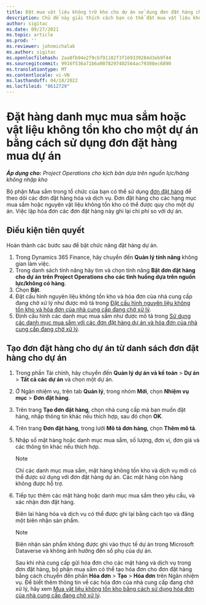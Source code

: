 ```yaml
---
title: Đặt mua vật liệu không trữ kho cho dự án sử dụng đơn đặt hàng cho dự án
description: Chủ đề này giải thích cách bạn có thể đặt mua vật liệu không trữ kho cho dự án sử dụng đơn đặt hàng cho dự án.
author: sigitac
ms.date: 09/27/2021
ms.topic: article
ms.prod: ''
ms.reviewer: johnmichalak
ms.author: sigitac
ms.openlocfilehash: 2aa8fb94e2f9cbf91182f3f169339284d3eb9f44
ms.sourcegitcommit: 9916f536a71b6a0078297402564ac79308ec6890
ms.translationtype: MT
ms.contentlocale: vi-VN
ms.lasthandoff: 04/18/2022
ms.locfileid: "8612729"
---
```

# <a name="order-procurement-categories-or-non-stocked-materials-for-a-project-using-project-purchase-orders"></a>Đặt hàng danh mục mua sắm hoặc vật liệu không tồn kho cho một dự án bằng cách sử dụng đơn đặt hàng mua dự án

_**Áp dụng cho:** Project Operations cho kịch bản dựa trên nguồn lực/hàng không nhập kho_

Bộ phận Mua sắm trong tổ chức của bạn có thể sử dụng [đơn đặt hàng](/dynamics365/supply-chain/procurement/purchase-order-overview) để theo dõi các đơn đặt hàng hóa và dịch vụ. Đơn đặt hàng cho các hạng mục mua sắm hoặc nguyên vật liệu không tồn kho có thể được quy cho một dự án. Việc lập hóa đơn các đơn đặt hàng này ghi lại chi phí so với dự án.

## <a name="prerequisites"></a>Điều kiện tiên quyết
Hoàn thành các bước sau để bật chức năng đặt hàng dự án.

1. Trong Dynamics 365 Finance, hãy chuyển đến **Quản lý tính năng** không gian làm việc.
2. Trong danh sách tính năng hãy tìm và chọn tính năng **Bật đơn đặt hàng cho dự án trên Project Operations cho các tình huống dựa trên nguồn lực/không có hàng**.
3. Chọn **Bật**.
4. Đặt cấu hình nguyên liệu không tồn kho và hóa đơn của nhà cung cấp đang chờ xử lý như được mô tả trong [Đặt cấu hình nguyên liệu không tồn kho và hóa đơn của nhà cung cấp đang chờ xử lý](configure-materials-nonstocked.md).
5. Định cấu hình các danh mục mua sắm như được mô tả trong [Sử dụng các danh mục mua sắm với các đơn đặt hàng dự án và hóa đơn của nhà cung cấp đang chờ xử lý](configure-procurement-categories.md).

## <a name="create-a-project-purchase-order-from-the-project-purchase-order-list"></a>Tạo đơn đặt hàng cho dự án từ danh sách đơn đặt hàng cho dự án

1. Trong phần Tài chính, hãy chuyển đến **Quản lý dự án và kế toán** > **Dự án** > **Tất cả các dự án** và chọn một dự án.
2. Ở Ngăn nhiệm vụ, trên tab **Quản lý**, trong nhóm **Mới**, chọn **Nhiệm vụ mục** > **Đơn đặt hàng**.
3. Trên trang **Tạo đơn đặt hàng**, chọn nhà cung cấp mà bạn muốn đặt hàng, nhập thông tin khác nếu thích hợp, sau đó chọn **OK**.
4. Trên trang **Đơn đặt hàng**, trong lưới **Mô tả đơn hàng**, chọn **Thêm mô tả**.
5. Nhập số mặt hàng hoặc danh mục mua sắm, số lượng, đơn vị, đơn giá và các thông tin khác nếu thích hợp.

    > [!NOTE]
    > Chỉ các danh mục mua sắm, mặt hàng không tồn kho và dịch vụ mới có thể được sử dụng với đơn đặt hàng dự án. Các mặt hàng còn hàng không được hỗ trợ.

6. Tiếp tục thêm các mặt hàng hoặc danh mục mua sắm theo yêu cầu, và xác nhận đơn đặt hàng.

    Biên lai hàng hóa và dịch vụ có thể được ghi lại bằng cách tạo và đăng một biên nhận sản phẩm.

    > [!NOTE]
    > Biên nhận sản phẩm không được ghi vào thực tế dự án trong Microsoft Dataverse và không ảnh hưởng đến sổ phụ của dự án.

    Sau khi nhà cung cấp gửi hóa đơn cho các mặt hàng và dịch vụ trong đơn đặt hàng, bộ phận mua sắm có thể tạo hóa đơn cho đơn đặt hàng bằng cách chuyển đến phần **Hóa đơn** > **Tạo** > **Hóa đơn** trên Ngăn nhiệm vụ. Để biết thêm thông tin về các hóa đơn của nhà cung cấp đang chờ xử lý, hãy xem [Mua vật liệu không tồn kho bằng cách sử dụng hóa đơn của nhà cung cấp đang chờ xử lý](pending-vendor-invoices.md).

